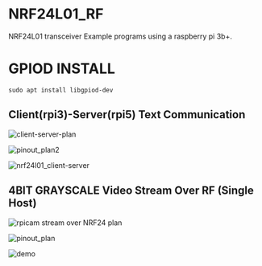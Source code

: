 # NRF24L01_RF
NRF24L01 transceiver Example programs using a raspberry pi 3b+. 

# GPIOD INSTALL
```
sudo apt install libgpiod-dev
```

## Client(rpi3)-Server(rpi5) Text Communication  
![client-server-plan](docs/client-server-plan.jpg)

![pinout_plan2](docs/pinout_plan2.png)

![nrf24l01_client-server](https://github.com/ChrisStewart132/ChrisStewart132/blob/main/assets/gifs/nrf24l01_client-server.gif?raw=true)

## 4BIT GRAYSCALE Video Stream Over RF (Single Host)
![rpicam stream over NRF24 plan](docs/network_plan.png)

![pinout_plan](docs/pinout_plan.png)

![demo](docs/demos/NRF24L01_single_rpi_2_rf_4bitgrayscale.gif) 

